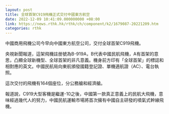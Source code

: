 ```yaml
---
layout: post
title: 全球首架C919飛機正式交付中國東方航空
date: 2022-12-09 10:41:09.000000000 +08:00
link: https://news.rthk.hk/rthk/ch/component/k2/1679087-20221209.htm
categories: rthk
---
```


中國商用飛機公司今早向中國東方航空公司，交付全球首架C919飛機。

央視新聞報道，這架飛機註册號為B-919A，B代表中國民航飛機，A有首架的意思，凸顯全球新機型、全球首架的非凡意義。機身前方印有「全球首架」的標誌和相對應的英文。中國民航局向東航頒發國籍登記證、單機適航證（AC）、電台執照。

這次交付的飛機有164個座位，分公務艙和經濟艙。

報道說，C919大型客機是繼運-10之後，中國第一款真正意義上的民航大飛機，意味經過幾代人的努力，中國民航運輸市場將首次擁有中國自主研發的噴氣式幹線飛機。
